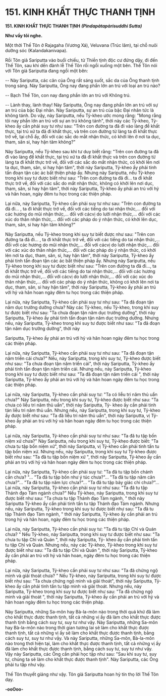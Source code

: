 # 151. KINH KHẤT THỰC THANH TỊNH

**151. KINH KHẤT THỰC THANH TỊNH**
***(Pindapàtapàrisuddhi Sutta)***

**Như vầy tôi nghe.**

Một thời Thế Tôn ở Rajagaha (Vương Xá), Veluvana (Trúc lâm), tại chỗ nuôi dưỡng sóc
(Kalandakanivapa).

Rồi Tôn giả Sariputta vào buổi chiều, từ Thiền tịnh độc cư đứng dậy, đi đến Thế Tôn, sau khi dến đảnh
lễ Thế Tôn rồi ngồi xuống một bên. Thế Tôn nói với Tôn giả Sariputta đang ngồi một bên:

-- Này Sariputta, các căn của Ông rất sáng suốt, sắc da của Ông thanh tịnh trong sáng. Này Sariputta,
Ông nay đang phần lớn an trú với loại an trú nào?

<!--pg-->
-- Bạch Thế Tôn, con nay đang phần lớn an trú với Không trú.

-- Lành thay, lành thay! Này Sariputta, Ông nay đang phần lớn an trú với sự an trú của bậc Ðại nhân.
Này Sariputta, sự an trú của bậc Ðại nhân tức là không tánh. Do vậy, này Sariputta, nếu Tỷ-kheo ước
mong rằng: "Mong rằng tôi nay phần lớn an trú với sự an trú không tánh", thời này các Tỷ-kheo, Tỷ-
kheo ấy cần phải suy tư như sau: "Trên con đường ta đã đi vào làng để khất thực, tại trú xứ ta đã đi khất
thực, và trên con đường từ làng ta đi khất thực trở về, tại chỗ ấy, đối với các sắc do mắt nhận thức, có
khởi lên ở nơi ta dục, tham, sân si, hay hận tâm không?"

Này Sariputta, nếu Tỷ-kheo sau khi tư duy biết rằng: "Trên con đường ta đã đi vào làng để khất thực, tại
trú xứ ta đã đi khất thực và trên con đường từ làng ta đi khất thực trở về, đối với các sắc do mắt nhận
thức, có khởi lên nơi ta dục, tham, sân, si hay hận tâm", thời này Sariputta, Tỷ-kheo ấy phải tinh tấn
đoạn tận các ác bất thiện pháp ấy. Nhưng này Sariputta, nếu Tỷ-kheo trong khi suy tư được biết như sau:
"Trên con đường ta đã đi... ta đi khất thực trở về, đối với các sắc do mắt nhận thức, không có khởi lên
nơi dục, tham, sân, si hay hận tâm", thời này Sariputta, Tỷ-kheo ấy phải an trú với hỷ và hân hoan, ngày
đêm tu học trong các thiện pháp.

<!--pg-->
Lại nữa, này Sariputta, Tỷ-kheo cần phải suy tư như sau: "Trên con đường ta đã đi... , ta đi khất thực trở
về, đối với các tiếng do tai nhận thức,... đối với các hương do mũi nhận thức,... đối với cácvị do lưỡi
nhận thức,... đối với các xúc do thân nhận thức,... đối với các pháp do ý nhận thức, có khởi lên dục,
tham, sân, si hay hận tâm không?"

Này Sariputta, nếu Tỷ-kheo trong khi suy tư biết được như sau: "Trên con đường ta đã đi... , ta đi khất
thực trở về, đối với các tiếng do tai nhận thức,... đối với các hương do mũi nhận thức,... đối với cácvị do
lưỡi nhận thức,... đối với các xúc do thân nhận thức,... đối với các pháp do ý nhận thức, có khởi lên nơi
ta dục, tham, sân, si, hay hận tâm", thời này Sariputta, Tỷ-kheo ấy phải tinh tấn đoạn tận các ác bất thiện
pháp ấy. Nhưng này Sariputta, nếu Tỷ-kheo trong khi suy tư được biết như sau: "Trên con đường ta đã
đi..., ta đi khất thực trở về, đối với các tiếng do tai nhận thức,... đối với các hương do mũi nhận thức,...
đối với cácvị do lưỡi nhận thức,... đối với các xúc do thân nhận thức,... đối với các pháp do ý nhận thức,
không có khởi lên nơi ta dục, tham, sân, si hay hận tâm", thời này Sariputta, Tỷ-kheo ấy phải an trú với
hỷ và hân hoan ngày đêm tu học trong các thiện pháp.

<!--pg-->
Lại nữa, này Sariputta, Tỷ-kheo cần phải suy tư như sau: "Ta đã đoạn tận năm dục trưởng dưỡng chưa?
Này các Tỷ-kheo, nếu Tỷ-kheo, trong khi suy tư được biết như sau: "Ta chưa đoạn tận năm dục trưởng
dưỡng", thời này Sariputta, Tỷ-kheo ấy phải tinh tấn đoạn tận năm dục trưởng dưỡng. Nhưng nếu, này
Sariputta, Tỷ-kheo trong khi suy tư được biết như sau: "Ta đã đoạn tận năm dục trưởng dưỡng", thời này

Sariputta, Tỷ-kheo ấy phải an trú với hỷ và hân hoan ngày đêm tu học trong các thiện pháp.

Lại nữa, này Sariputta, Tỷ-kheo cần phải suy tư như sau: "Ta đã đoạn tận năm triền cái chưa?" Nếu, này
Sariputta, trong khi suy tư, Tỷ-kheo được biết như sau: "Ta chưa đoạn tận năm triền cái", thời này
Sariputta, Tỷ-kheo ấy phải tinh tấn đoạn tận năm triền cái. Nhưng nếu, này Sariputta, Tỷ-kheo trong khi
suy tư được biết như sau: "Ta đã đoạn tận năm triền cái ", thời này Sariputta, Tỷ-kheo ấy phải an trú với
hỷ và hân hoan ngày đêm tu học trong các thiện pháp.

Lại nữa, này Sariputta, Tỷ-kheo cần phải suy tư: "Ta có liễu tri năm thủ uẩn chưa?" Này Sariputta, nếu
trong khi suy tư, Tỷ-kheo được biết như sau: "Ta chưa có liễu tri năm thủ uẩn", thời này Sariputta, Tỷ-
kheo ấy cần phải tinh tán liễu tri năm thủ uẩn. Nhưng nếu, này Sariputta, trong khi suy tư, Tỷ-kheo ấy
được biết như sau: "Ta đã liễu tri năm thủ uẩn", thời này Sariputta, vị Tỷ-kheo ấy phải an trú với hỷ và
hân hoan ngày đêm tu học trong các thiện pháp.

Lại nữa, này Sariputta, Tỷ-kheo cần phải suy tư như sau: "Ta đã tu tập bốn niệm xứ chưa?" Này
Sariputta, nếu trong khi suy tư, Tỷ-kheo được biết: "Ta chưa tu tập bốn niệm xứ", thời này Sariputta, vị
Tỷ-kheo cần phải tinh tấn tu tập bốn niệm xứ. Nhưng nếu, này Sariputta, trong khi suy tư Tỷ-kheo được
biết như sau: "Ta đã tu tập bốn niệm xứ ", thời này Sariputta, Tỷ-kheo ấy cần phải an trú với hỷ và hân
hoan ngày đêm tu học trong các thiện pháp.

<!--pg-->
Lại nữa, này Sariputta, Tỷ-kheo cần phải suy tư: "Ta đã tu tập bốn chánh cần chưa? "... "Ta đã tu tập bốn
như ý túc chưa?"... "Ta đã tu tập năm căn chưa?"... "Ta đã tu tập năm lực chưa?"... "Ta đã tu tập bảy
giác chi chưa?"... Lại nữa, này Sariputta, Tỷ-kheo cần phải suy tư như sau: "Ta đã tu tập Thánh đạo Tám
ngành chưa?" Nếu Tỷ-kheo, này Sariputta, trong khi suy tư được biết như sau: "Ta chưa tu tập Thánh
đạo Tám ngành, " thời này Sariputta Tỷ-kheo ấy cần phải tinh tấn tu tập Thánh đạo Tám ngành. Nhưng
nếu, này Sariputta, Tỷ-kheo trong khi suy tư được biết như sau: "Ta đã tu tập Thánh đạo Tám ngành, "
thời này Sariputta, Tỷ-kheo ấy cần phải an trú trong hỷ và hân hoan, ngày đêm tu học trong các thiện
pháp.

Lại nữa, này Sariputta, Tỷ-kheo cần phải suy tư: "Ta đã tu tập Chỉ và Quán chưa? " Nếu Tỷ-kheo, này
Sariputta, trong khi suy tư được biết như sau: "Ta chưa tu tập Chỉ và Quán ", thời này Sariputta, Tỷ-
kheo ấy cần phải tinh tấn tu tập Chỉ và Quán. Nhưng nếu, này các Tỷ-kheo, Tỷ-kheo trong khi suy tư
được biết như sau: "Ta đã tu tập Chỉ và Quán ", thời này Sariputta, Tỷ-kheo ấy cần phải an trú với hỷ và
hân hoan, ngày đêm tu học trong các thiện pháp.

<!--pg-->
Lại nữa, này Sariputta, Tỷ-kheo cần phải suy tư như sau: "Ta đã chứng ngộ minh và giải thoát chưa? "
Nếu Tỷ-kheo, này Sariputta, trong khi suy tư được biết như sau: "Ta chưa chứng ngộ minh và giải
thoát", thời này Sariputta, Tỷ-kheo ấy cần phải tinh tấn tu tập minh và giải thoát. Nhưng nếu, này
Sariputta, Tỷ-kheo trong khi suy tư được biết như sau: "Ta đã chứng ngộ minh và giải thoát ", thời này
Sariputta, Tỷ-kheo ấy cần phải an trú với hỷ và hân hoan ngày đêm tu học trong các thiện pháp.

Này Sariputta, những Sa-môn hay Bà-la-môn nào trong thời quá khứ đã làm cho khất thực được thanh
tịnh, tất cả những vị ấy đã làm cho khất thực được thanh tịnh bằng cách suy tư, suy tư như vậy. Này
Sariputta, những Sa-môn hay Bà-la-môn nào trong thời gian tương lai sẽ làm cho khất thực được thanh
tịnh, tất cả những vị ấy sẽ làm cho khất thực được thanh tịnh, bằng cách suy tư, suy tư như vậy. Và này
Sariputta, những Sa-môn, Bà-la-môn nào trong thơi hiện tại, làm cho khất thực được thanh tịnh, tất cả
những vị ấy đã làm cho khất thực được thanh tịnh, bằng cách suy tư, suy tư như vậy. Vậy này Sariputta,
các Ông cần phải học tập như sau: "Sau khi suy tư, suy tư, chúng ta sẽ làm cho khất thực được thanh
tịnh". Này Sariputta, các Ông phải tu tập như vậy.

Thế Tôn thuyết giảng như vậy. Tôn giả Sariputta hoan hỷ tín thọ lời Thế Tôn dạy.

**-ooOoo-**

